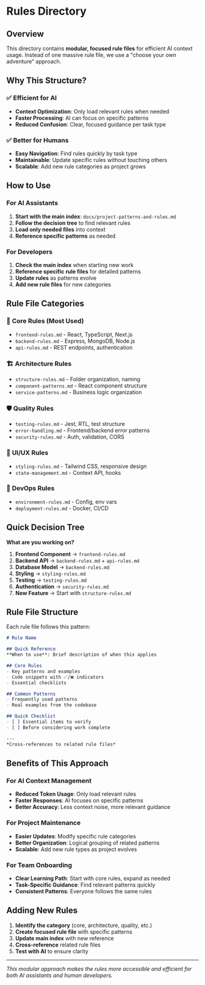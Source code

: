 # Rules Directory

## Overview
This directory contains **modular, focused rule files** for efficient AI context usage. Instead of one massive rule file, we use a "choose your own adventure" approach.

## Why This Structure?

### ✅ **Efficient for AI**
- **Context Optimization**: Only load relevant rules when needed
- **Faster Processing**: AI can focus on specific patterns
- **Reduced Confusion**: Clear, focused guidance per task type

### ✅ **Better for Humans**
- **Easy Navigation**: Find rules quickly by task type
- **Maintainable**: Update specific rules without touching others
- **Scalable**: Add new rule categories as project grows

## How to Use

### For AI Assistants
1. **Start with the main index**: `docs/project-patterns-and-rules.md`
2. **Follow the decision tree** to find relevant rules
3. **Load only needed files** into context
4. **Reference specific patterns** as needed

### For Developers
1. **Check the main index** when starting new work
2. **Reference specific rule files** for detailed patterns
3. **Update rules** as patterns evolve
4. **Add new rule files** for new categories

## Rule File Categories

### 🎯 **Core Rules** (Most Used)
- `frontend-rules.md` - React, TypeScript, Next.js
- `backend-rules.md` - Express, MongoDB, Node.js  
- `api-rules.md` - REST endpoints, authentication

### 🏗️ **Architecture Rules**
- `structure-rules.md` - Folder organization, naming
- `component-patterns.md` - React component structure
- `service-patterns.md` - Business logic organization

### 🛡️ **Quality Rules**
- `testing-rules.md` - Jest, RTL, test structure
- `error-handling.md` - Frontend/backend error patterns
- `security-rules.md` - Auth, validation, CORS

### 🎨 **UI/UX Rules**
- `styling-rules.md` - Tailwind CSS, responsive design
- `state-management.md` - Context API, hooks

### 🚀 **DevOps Rules**
- `environment-rules.md` - Config, env vars
- `deployment-rules.md` - Docker, CI/CD

## Quick Decision Tree

**What are you working on?**

1. **Frontend Component** → `frontend-rules.md`
2. **Backend API** → `backend-rules.md` + `api-rules.md`
3. **Database Model** → `backend-rules.md`
4. **Styling** → `styling-rules.md`
5. **Testing** → `testing-rules.md`
6. **Authentication** → `security-rules.md`
7. **New Feature** → Start with `structure-rules.md`

## Rule File Structure

Each rule file follows this pattern:
```markdown
# Rule Name

## Quick Reference
**When to use**: Brief description of when this applies

## Core Rules
- Key patterns and examples
- Code snippets with ✅/❌ indicators
- Essential checklists

## Common Patterns
- Frequently used patterns
- Real examples from the codebase

## Quick Checklist
- [ ] Essential items to verify
- [ ] Before considering work complete

---
*Cross-references to related rule files*
```

## Benefits of This Approach

### For AI Context Management
- **Reduced Token Usage**: Only load relevant rules
- **Faster Responses**: AI focuses on specific patterns
- **Better Accuracy**: Less context noise, more relevant guidance

### For Project Maintenance
- **Easier Updates**: Modify specific rule categories
- **Better Organization**: Logical grouping of related patterns
- **Scalable**: Add new rule types as project evolves

### For Team Onboarding
- **Clear Learning Path**: Start with core rules, expand as needed
- **Task-Specific Guidance**: Find relevant patterns quickly
- **Consistent Patterns**: Everyone follows the same rules

## Adding New Rules

1. **Identify the category** (core, architecture, quality, etc.)
2. **Create focused rule file** with specific patterns
3. **Update main index** with new reference
4. **Cross-reference** related rule files
5. **Test with AI** to ensure clarity

---

*This modular approach makes the rules more accessible and efficient for both AI assistants and human developers.* 